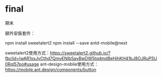 # final
期末

額外安裝套件：

npm install sweetalert2
npm install --save antd-mobile@next

sweetalert2使用方式：https://sweetalert2.github.io/?fbclid=IwAR1sxJyCthd7QmvENlbSayBwDW5tqdmdBeHihKH41bJ8OJRuP5U0Rql57po#usage
ant-design-moblie使用方式：https://mobile.ant.design/components/button

